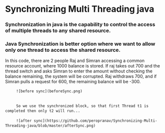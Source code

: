 # Synchronizing Multi Threading java

### Synchronization in java is the capability to control the access of multiple threads to any shared resource.
### Java Synchronization is better option where we want to allow only one thread to access the shared resource.

In this code, there are 2 people Raj and Simran accessing a common resource account, where 1000 balance is stored.
If raj takes out 700 and the thread switch and asks Simran to enter the amount without checking the balance remaining, the system will be corrupted.
         Raj withdraws 700, and if Simran pulls a request for 600, the remaining balance will be -300.
         
         ![before sync](beforeSync.png)


         So we use the synchronized block, so that first Thread t1 is completed then only t2 will run...
         
         ![after sync](https://github.com/peropranav/Synchronizing-Multi-Threading-java/blob/master/afterSync.png)
